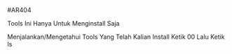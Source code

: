 #AR404

Tools Ini Hanya Untuk Menginstall Saja 

Menjalankan/Mengetahui Tools Yang Telah Kalian Install Ketik 00 Lalu Ketik ls 
